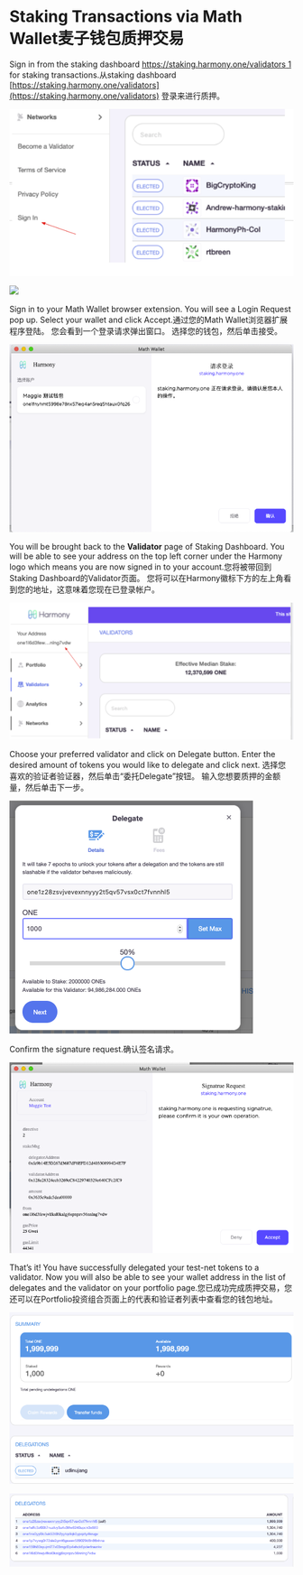 # Staking Transactions via Math Wallet麦子钱包质押交易

Sign in from the staking dashboard [https://staking.harmony.one/validators 1](https://staking.harmony.one/validators) for staking transactions.从staking dashboard [https://staking.harmony.one/validators](https://staking.harmony.one/validators) 登录来进行质押。

![](../../.gitbook/assets/image-150.png)

![](https://aws1.discourse-cdn.com/standard11/uploads/harmony1/original/1X/1741e6cfd8e92141bee6c67fdab05954281bc98c.png)

Sign in to your Math Wallet browser extension. You will see a Login Request pop up. Select your wallet and click Accept.通过您的Math Wallet浏览器扩展程序登陆。 您会看到一个登录请求弹出窗口。 选择您的钱包，然后单击接受。

![](../../.gitbook/assets/image%20%2828%29.png)

You will be brought back to the **Validator** page of Staking Dashboard. You will be able to see your address on the top left corner under the Harmony logo which means you are now signed in to your account.您将被带回到Staking Dashboard的Validator页面。 您将可以在Harmony徽标下方的左上角看到您的地址，这意味着您现在已登录帐户。

![](../../.gitbook/assets/image-45.png)

Choose your preferred validator and click on Delegate button. Enter the desired amount of tokens you would like to delegate and click next. 选择您喜欢的验证者验证器，然后单击“委托Delegate”按钮。 输入您想要质押的金额量，然后单击下一步。

![](../../.gitbook/assets/image-27.png)

Confirm the signature request.确认签名请求。

![](../../.gitbook/assets/image-54.png)

That’s it! You have successfully delegated your test-net tokens to a validator. Now you will also be able to see your wallet address in the list of delegates and the validator on your portfolio page.您已成功完成质押交易，您还可以在Portfolio投资组合页面上的代表和验证者列表中查看您的钱包地址。

![](../../.gitbook/assets/image-114.png)

![](../../.gitbook/assets/image-9.png)

